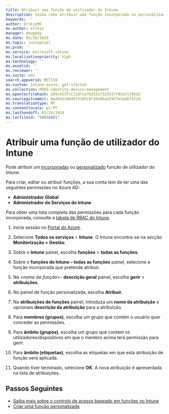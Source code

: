 ```yaml
---
title: Atribuir uma função de utilizador do Intune
description: Saiba como atribuir uma função incorporada ou personalizada a um utilizador no Microsoft Intune.
keywords: ''
author: ErikjeMS
ms.author: erikje
manager: dougeby
ms.date: 03/26/2019
ms.topic: conceptual
ms.prod: ''
ms.service: microsoft-intune
ms.localizationpriority: high
ms.technology: ''
ms.assetid: ''
ms.reviewer: ''
ms.suite: ems
search.appverid: MET150
ms.custom: intune-azure; get-started
ms.collection: M365-identity-device-management
ms.openlocfilehash: a59c413fcc11dfce76152a7325517703a71785d2
ms.sourcegitcommit: 0adb41c0640743d5cb726e66ad2427e3ad6faf20
ms.translationtype: MT
ms.contentlocale: pt-PT
ms.lasthandoff: 03/29/2019
ms.locfileid: "58658801"
---
```

# <a name="assign-a-role-to-an-intune-user"></a>Atribuir uma função de utilizador do Intune

Pode atribuir um [incorporadas](role-based-access-control.md#built-in-roles) ou [personalizado](create-custom-role.md) função de utilizador do Intune.

Para criar, editar ou atribuir funções, a sua conta tem de ter uma das seguintes permissões no Azure AD:
- **Administrador Global**
- **Administrador de Serviços do Intune**

Para obter uma lista completa das permissões para cada função incorporada, consulte a [tabela de RBAC do Intune](https://gallery.technet.microsoft.com/Intune-RBAC-table-2e3c9a1a).

1. Inicie sessão no [Portal do Azure](https://portal.azure.com).

2. Selecione **Todos os serviços** > **Intune**. O Intune encontra-se na secção **Monitorização + Gestão**.

3. Sobre o **Intune** painel, escolha **funções** > **todas as funções**.

4. Sobre o **funções do Intune – todas as funções** painel, selecione a função incorporada que pretende atribuir.

5. Na <*nome da função*>- **descrição geral** painel, escolha **gerir** > **atribuições**.

6. No painel de função personalizada, escolha **Atribuir**.

7. Na **atribuições de funções** painel, introduza um **nome da atribuição** e opcionais **descrição da atribuição** para a atribuição.

8. Para **membros (grupos)**, escolha um grupo que contém o usuário quer conceder as permissões.

9. Para **âmbito (grupos)**, escolha um grupo que contém os utilizadores/dispositivos em que o membro acima terá permissão para gerir.

10. Para **âmbito (etiquetas)**, escolha as etiquetas em que esta atribuição de função será aplicada.

11. Quando tiver terminado, selecione **OK**. A nova atribuição é apresentada na lista de atribuições.


## <a name="next-steps"></a>Passos Seguintes
- [Saiba mais sobre o controlo de acesso baseado em funções no Intune](role-based-access-control.md)
- [Criar uma função personalizada](create-custom-role.md)
